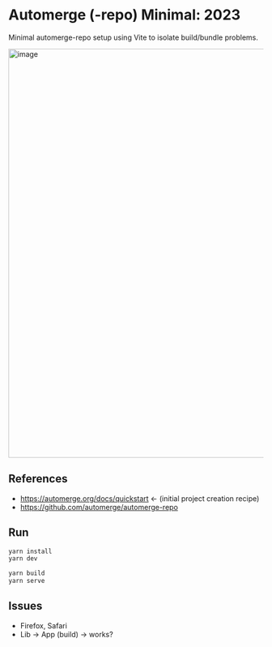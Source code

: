 # Automerge (-repo) Minimal: 2023

Minimal automerge-repo setup using Vite to isolate build/bundle problems.

<img width="807" alt="image" src="https://github.com/philcockfield/automerge-minimal-sample/assets/185555/ed944ca2-bc4a-4e83-b90f-709b612547c7">

## References

- https://automerge.org/docs/quickstart ← (initial project creation recipe)
- https://github.com/automerge/automerge-repo

## Run

```bash
yarn install
yarn dev

yarn build
yarn serve
```

## Issues

- Firefox, Safari
- Lib → App (build) → works?
